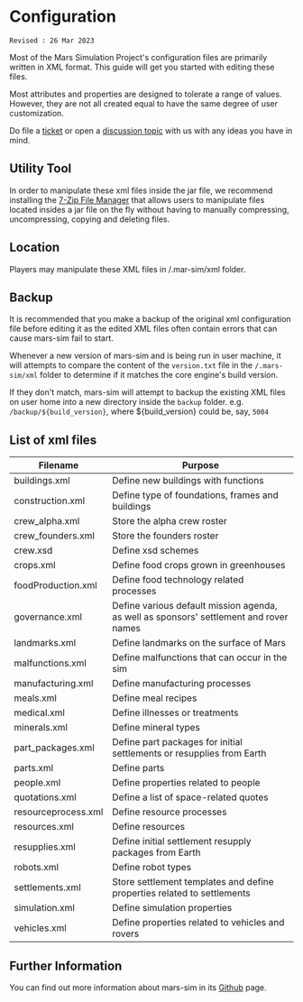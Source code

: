 # Configuration
`Revised : 26 Mar 2023`

Most of the Mars Simulation Project's configuration files are 
primarily written in XML format. This guide will get you 
started with editing these files.

Most attributes and properties are designed to 
tolerate a range of values. However, they are not all 
created equal to have the same degree of user customization. 

Do file a [ticket](https://github.com/mars-sim/mars-sim/issues) or open a [discussion topic](https://github.com/mars-sim/mars-sim/discussions) with us with any ideas you have in mind.


## Utility Tool

In order to manipulate these xml files inside the jar file, 
we recommend installing the [7-Zip File Manager](https://www.7-zip.org/)
that allows users to manipulate files located insides a jar file 
on the fly without having to manually compressing, uncompressing,
 copying and deleting files.


## Location

Players may manipulate these XML files in /.mar-sim/xml
folder.


## Backup

It is recommended that you make a backup of the original xml 
configuration file before editing it as the edited XML files 
often contain errors that can cause mars-sim fail to start.

Whenever a new version of mars-sim and is being run in user machine, it will attempts to compare the content of the `version.txt` file in the `/.mars-sim/xml` folder to determine if it matches the core engine's build version. 

If they don't match, mars-sim will attempt to backup the existing XML files on user home into a new directory inside the `backup` folder. e.g. `/backup/${build_version}`, where ${build_version} could be, say, `5004`


## List of xml files

| Filename | Purpose |
| --- | --- |
| buildings.xml | Define new buildings with functions |                  
| construction.xml | Define type of foundations, frames and buildings |
| crew_alpha.xml | Store the alpha crew roster |
| crew_founders.xml | Store the founders roster |
| crew.xsd | Define xsd schemes |
| crops.xml | Define food crops grown in greenhouses |
| foodProduction.xml | Define food technology related processes |
| governance.xml | Define various default mission agenda, as well as sponsors' settlement and rover names |
| landmarks.xml | Define landmarks on the surface of Mars |  
| malfunctions.xml | Define malfunctions that can occur in the sim |
| manufacturing.xml | Define manufacturing processes  |
| meals.xml | Define meal recipes |
| medical.xml | Define illnesses or treatments |
| minerals.xml | Define mineral types |
| part_packages.xml | Define part packages for initial settlements or resupplies from Earth |
| parts.xml | Define parts  |
| people.xml | Define properties related to people |
| quotations.xml | Define a list of space-related quotes |
| resourceprocess.xml | Define resource processes |
| resources.xml | Define resources |
| resupplies.xml | Define initial settlement resupply packages from Earth |
| robots.xml | Define robot types |
| settlements.xml | Store settlement templates and define properties related to settlements |   
| simulation.xml | Define simulation properties |
| vehicles.xml | Define properties related to vehicles and rovers |


## Further Information

You can find out more information about mars-sim in its [Github](
https://github.com/mars-sim/mars-sim) page.


